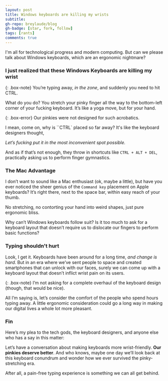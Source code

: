 ```yaml
---
layout: post
title: Windows keyboards are killing my wrists
subtitle: 
gh-repo: breylaude/blog
gh-badge: [star, fork, follow]
tags: [rants]
comments: true
---
```


I'm all for technological progress and modern computing. But can we please talk about Windows keyboards, which are an ergonomic nightmare?

###  I just realized that these Windows Keyboards are killing my wrist

{: .box-note}
You’re typing away, *in the zone*, and suddenly you need to hit CTRL. 

What do you do? You stretch your pinky finger all the way to the bottom-left corner of your fucking keyboard. It’s like a yoga move, but for your hand. 

{: .box-error}
Our pinkies were not designed for such acrobatics.

I mean, come on, why is ``CTRL` placed so far away? It's like the keyboard designers thought, 

*Let’s fucking put it in the most inconvenient spot possible.*

And as if that’s not enough, they throw in shortcuts like `CTRL + ALT + DEL`, practically asking us to perform finger gymnastics. 

### The Mac Advantage

I don’t want to sound like a Mac enthusiast (ok, maybe a little), but have you ever noticed the sheer genius of the `Command key` placement on Apple keyboards? It’s right there, next to the space bar, within easy reach of your thumb. 

No stretching, no contorting your hand into weird shapes, just pure ergonomic bliss.

Why can’t Windows keyboards follow suit? Is it too much to ask for a keyboard layout that doesn’t require us to dislocate our fingers to perform basic functions?

### Typing shouldn't hurt

Look, I get it. Keyboards have been around for a long time, *and change is hard*. But in an era where we’ve sent people to space and created smartphones that can unlock with our faces, surely we can come up with a keyboard layout that doesn’t inflict wrist pain on its users.

{: .box-note}
I’m not asking for a complete overhaul of the keyboard design (though, that would be nice). 

All I’m saying is, let’s consider the comfort of the people who spend hours typing away. A little ergonomic consideration could go a long way in making our digital lives a whole lot more pleasant.

### Fin

Here’s my plea to the tech gods, the keyboard designers, and anyone else who has a say in this matter: 

Let’s have a conversation about making keyboards more wrist-friendly. **Our pinkies deserve better**. And who knows, maybe one day we’ll look back at this keyboard conundrum and wonder how we ever survived the pinky-stretching era.

After all, a pain-free typing experience is something we can all get behind.
